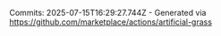 Commits: 2025-07-15T16:29:27.744Z - Generated via https://github.com/marketplace/actions/artificial-grass
<br>
